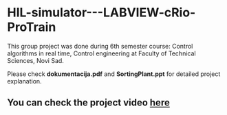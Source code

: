 # HIL-simulator---LABVIEW-cRio-ProTrain

This group project was done during 6th semester course: Control algorithms in real time, Control engineering at Faculty of Technical Sciences, Novi Sad. 

Please check **dokumentacija.pdf** and **SortingPlant.ppt** for detailed project explanation.

## You can check the project video [here](https://youtu.be/podxXguH4bc)
